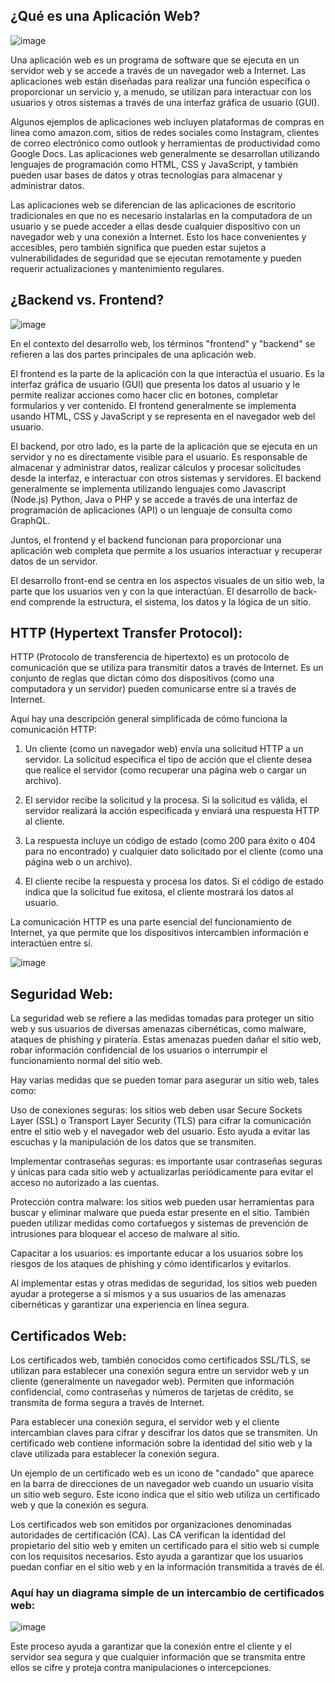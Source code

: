 
## ¿Qué es una Aplicación Web?

![image](https://user-images.githubusercontent.com/51721338/210032572-6d8d7487-ca0a-4180-83e0-7de70648e389.png) 

Una aplicación web es un programa de software que se ejecuta en un servidor web y se accede a través de un navegador web a Internet. Las aplicaciones web están diseñadas para realizar una función específica o proporcionar un servicio y, a menudo, se utilizan para interactuar con los usuarios y otros sistemas a través de una interfaz gráfica de usuario (GUI).

Algunos ejemplos de aplicaciones web incluyen plataformas de compras en línea como amazon.com, sitios de redes sociales como Instagram, clientes de correo electrónico como outlook y herramientas de productividad como Google Docs. Las aplicaciones web generalmente se desarrollan utilizando lenguajes de programación como HTML, CSS y JavaScript, y también pueden usar bases de datos y otras tecnologías para almacenar y administrar datos.

Las aplicaciones web se diferencian de las aplicaciones de escritorio tradicionales en que no es necesario instalarlas en la computadora de un usuario y se puede acceder a ellas desde cualquier dispositivo con un navegador web y una conexión a Internet. Esto los hace convenientes y accesibles, pero también significa que pueden estar sujetos a vulnerabilidades de seguridad que se ejecutan remotamente y pueden requerir actualizaciones y mantenimiento regulares.

## ¿Backend vs. Frontend?

![image](https://user-images.githubusercontent.com/51721338/210032705-dda10a5d-476c-4baf-89f0-c7494e5dd18a.png)

En el contexto del desarrollo web, los términos "frontend" y "backend" se refieren a las dos partes principales de una aplicación web.

El frontend es la parte de la aplicación con la que interactúa el usuario. Es la interfaz gráfica de usuario (GUI) que presenta los datos al usuario y le permite realizar acciones como hacer clic en botones, completar formularios y ver contenido. El frontend generalmente se implementa usando HTML, CSS y JavaScript y se representa en el navegador web del usuario.

El backend, por otro lado, es la parte de la aplicación que se ejecuta en un servidor y no es directamente visible para el usuario. Es responsable de almacenar y administrar datos, realizar cálculos y procesar solicitudes desde la interfaz, e interactuar con otros sistemas y servidores. El backend generalmente se implementa utilizando lenguajes como Javascript (Node.js) Python, Java o PHP y se accede a través de una interfaz de programación de aplicaciones (API) o un lenguaje de consulta como GraphQL.

Juntos, el frontend y el backend funcionan para proporcionar una aplicación web completa que permite a los usuarios interactuar y recuperar datos de un servidor.

El desarrollo front-end se centra en los aspectos visuales de un sitio web, la parte que los usuarios ven y con la que interactúan. El desarrollo de back-end comprende la estructura, el sistema, los datos y la lógica de un sitio.

## HTTP (Hypertext Transfer Protocol):

HTTP (Protocolo de transferencia de hipertexto) es un protocolo de comunicación que se utiliza para transmitir datos a través de Internet. Es un conjunto de reglas que dictan cómo dos dispositivos (como una computadora y un servidor) pueden comunicarse entre sí a través de Internet.

Aquí hay una descripción general simplificada de cómo funciona la comunicación HTTP:

1) Un cliente (como un navegador web) envía una solicitud HTTP a un servidor. La solicitud especifica el tipo de acción que el cliente desea que realice el servidor (como recuperar una página web o cargar un archivo).

2) El servidor recibe la solicitud y la procesa. Si la solicitud es válida, el servidor realizará la acción especificada y enviará una respuesta HTTP al cliente.

3) La respuesta incluye un código de estado (como 200 para éxito o 404 para no encontrado) y cualquier dato solicitado por el cliente (como una página web o un archivo).

4) El cliente recibe la respuesta y procesa los datos. Si el código de estado indica que la solicitud fue exitosa, el cliente mostrará los datos al usuario.

La comunicación HTTP es una parte esencial del funcionamiento de Internet, ya que permite que los dispositivos intercambien información e interactúen entre sí.

![image](https://user-images.githubusercontent.com/51721338/210033091-d6fb3263-17d8-40cb-83c1-e428f82dc818.png)

## Seguridad Web:

La seguridad web se refiere a las medidas tomadas para proteger un sitio web y sus usuarios de diversas amenazas cibernéticas, como malware, ataques de phishing y piratería. Estas amenazas pueden dañar el sitio web, robar información confidencial de los usuarios o interrumpir el funcionamiento normal del sitio web.

Hay varias medidas que se pueden tomar para asegurar un sitio web, tales como:

Uso de conexiones seguras: los sitios web deben usar Secure Sockets Layer (SSL) o Transport Layer Security (TLS) para cifrar la comunicación entre el sitio web y el navegador web del usuario. Esto ayuda a evitar las escuchas y la manipulación de los datos que se transmiten.

Implementar contraseñas seguras: es importante usar contraseñas seguras y únicas para cada sitio web y actualizarlas periódicamente para evitar el acceso no autorizado a las cuentas.

Protección contra malware: los sitios web pueden usar herramientas para buscar y eliminar malware que pueda estar presente en el sitio. También pueden utilizar medidas como cortafuegos y sistemas de prevención de intrusiones para bloquear el acceso de malware al sitio.

Capacitar a los usuarios: es importante educar a los usuarios sobre los riesgos de los ataques de phishing y cómo identificarlos y evitarlos.

Al implementar estas y otras medidas de seguridad, los sitios web pueden ayudar a protegerse a sí mismos y a sus usuarios de las amenazas cibernéticas y garantizar una experiencia en línea segura.

## Certificados Web:

Los certificados web, también conocidos como certificados SSL/TLS, se utilizan para establecer una conexión segura entre un servidor web y un cliente (generalmente un navegador web). Permiten que información confidencial, como contraseñas y números de tarjetas de crédito, se transmita de forma segura a través de Internet.

Para establecer una conexión segura, el servidor web y el cliente intercambian claves para cifrar y descifrar los datos que se transmiten. Un certificado web contiene información sobre la identidad del sitio web y la clave utilizada para establecer la conexión segura.

Un ejemplo de un certificado web es un icono de "candado" que aparece en la barra de direcciones de un navegador web cuando un usuario visita un sitio web seguro. Este icono indica que el sitio web utiliza un certificado web y que la conexión es segura.

Los certificados web son emitidos por organizaciones denominadas autoridades de certificación (CA). Las CA verifican la identidad del propietario del sitio web y emiten un certificado para el sitio web si cumple con los requisitos necesarios. Esto ayuda a garantizar que los usuarios puedan confiar en el sitio web y en la información transmitida a través de él.

### Aquí hay un diagrama simple de un intercambio de certificados web:

![image](https://user-images.githubusercontent.com/51721338/210110120-9ed4bc00-3966-418c-a1d4-8241936d5f2e.png)

Este proceso ayuda a garantizar que la conexión entre el cliente y el servidor sea segura y que cualquier información que se transmita entre ellos se cifre y proteja contra manipulaciones o intercepciones.

